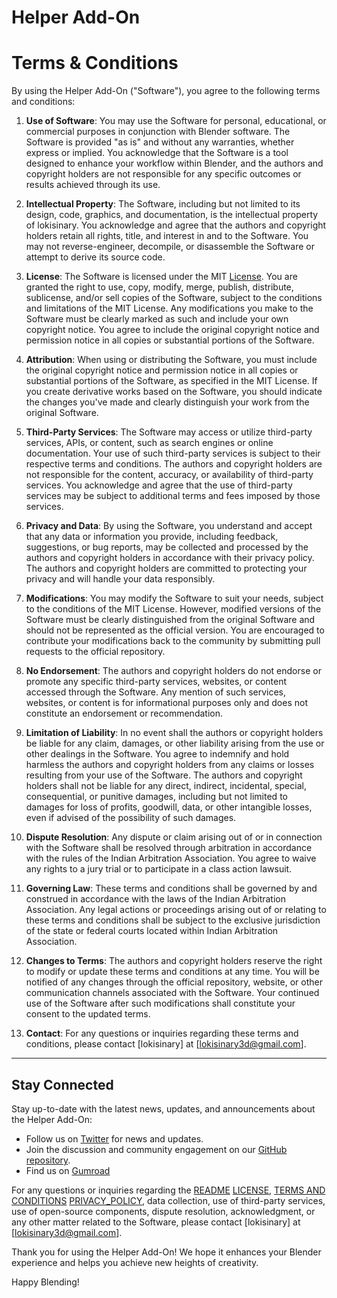 # Helper Add-On 

# Terms & Conditions

By using the Helper Add-On ("Software"), you agree to the following terms and conditions:

1. **Use of Software**: You may use the Software for personal, educational, or commercial purposes in conjunction with Blender software. The Software is provided "as is" and without any warranties, whether express or implied. You acknowledge that the Software is a tool designed to enhance your workflow within Blender, and the authors and copyright holders are not responsible for any specific outcomes or results achieved through its use.

2. **Intellectual Property**: The Software, including but not limited to its design, code, graphics, and documentation, is the intellectual property of lokisinary. You acknowledge and agree that the authors and copyright holders retain all rights, title, and interest in and to the Software. You may not reverse-engineer, decompile, or disassemble the Software or attempt to derive its source code.

3. **License**: The Software is licensed under the MIT [License](LICENSE). You are granted the right to use, copy, modify, merge, publish, distribute, sublicense, and/or sell copies of the Software, subject to the conditions and limitations of the MIT License. Any modifications you make to the Software must be clearly marked as such and include your own copyright notice. You agree to include the original copyright notice and permission notice in all copies or substantial portions of the Software.

4. **Attribution**: When using or distributing the Software, you must include the original copyright notice and permission notice in all copies or substantial portions of the Software, as specified in the MIT License. If you create derivative works based on the Software, you should indicate the changes you've made and clearly distinguish your work from the original Software.

5. **Third-Party Services**: The Software may access or utilize third-party services, APIs, or content, such as search engines or online documentation. Your use of such third-party services is subject to their respective terms and conditions. The authors and copyright holders are not responsible for the content, accuracy, or availability of third-party services. You acknowledge and agree that the use of third-party services may be subject to additional terms and fees imposed by those services.

6. **Privacy and Data**: By using the Software, you understand and accept that any data or information you provide, including feedback, suggestions, or bug reports, may be collected and processed by the authors and copyright holders in accordance with their privacy policy. The authors and copyright holders are committed to protecting your privacy and will handle your data responsibly.

7. **Modifications**: You may modify the Software to suit your needs, subject to the conditions of the MIT License. However, modified versions of the Software must be clearly distinguished from the original Software and should not be represented as the official version. You are encouraged to contribute your modifications back to the community by submitting pull requests to the official repository.

8. **No Endorsement**: The authors and copyright holders do not endorse or promote any specific third-party services, websites, or content accessed through the Software. Any mention of such services, websites, or content is for informational purposes only and does not constitute an endorsement or recommendation.

9. **Limitation of Liability**: In no event shall the authors or copyright holders be liable for any claim, damages, or other liability arising from the use or other dealings in the Software. You agree to indemnify and hold harmless the authors and copyright holders from any claims or losses resulting from your use of the Software. The authors and copyright holders shall not be liable for any direct, indirect, incidental, special, consequential, or punitive damages, including but not limited to damages for loss of profits, goodwill, data, or other intangible losses, even if advised of the possibility of such damages.

10. **Dispute Resolution**: Any dispute or claim arising out of or in connection with the Software shall be resolved through arbitration in accordance with the rules of the Indian Arbitration Association. You agree to waive any rights to a jury trial or to participate in a class action lawsuit.

11. **Governing Law**: These terms and conditions shall be governed by and construed in accordance with the laws of the Indian Arbitration Association. Any legal actions or proceedings arising out of or relating to these terms and conditions shall be subject to the exclusive jurisdiction of the state or federal courts located within Indian Arbitration Association.

12. **Changes to Terms**: The authors and copyright holders reserve the right to modify or update these terms and conditions at any time. You will be notified of any changes through the official repository, website, or other communication channels associated with the Software. Your continued use of the Software after such modifications shall constitute your consent to the updated terms.

13. **Contact**: For any questions or inquiries regarding these terms and conditions, please contact [lokisinary] at [lokisinary3d@gmail.com].

----------------------------------------------------------------

## Stay Connected

Stay up-to-date with the latest news, updates, and announcements about the Helper Add-On:

- Follow us on [Twitter]() for news and updates.
- Join the discussion and community engagement on our [GitHub repository](https://github.com/lokisinary3d/Helper-Addon).
- Find us on [Gumroad]()

For any questions or inquiries regarding the [README](readme) [LICENSE](LICENSE), [TERMS AND CONDITIONS](Terms_And_Conditions) [PRIVACY_POLICY](PrivacyPolicy), data collection, use of third-party services, use of open-source components, dispute resolution, acknowledgment, or any other matter related to the Software, please contact [lokisinary] at [lokisinary3d@gmail.com].

Thank you for using the Helper Add-On! We hope it enhances your Blender experience and helps you achieve new heights of creativity.

Happy Blending!